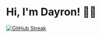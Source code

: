 
# Hi, I'm Dayron! 👋🏾

[![GitHub Streak](https://github-readme-streak-stats.herokuapp.com?user=damederos&theme=github-dark-blue)](https://git.io/streak-stats)

